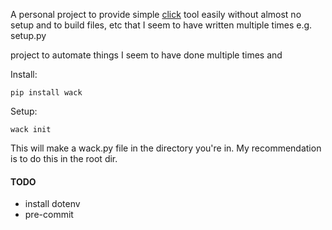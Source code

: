 A personal project to provide simple [click](https://github.com/pallets/click) tool easily without almost no setup and to build files, etc that I seem to have written multiple times e.g. setup.py
 

 project to automate things I seem to have done multiple times and 

Install:
```
pip install wack
```

Setup:
```
wack init
```

This will make a wack.py file in the directory you're in. My recommendation is to do this in the root dir.
 


#### TODO
* install dotenv
* pre-commit
